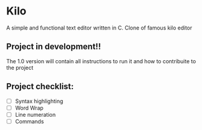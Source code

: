 # Kilo

A simple and functional text editor written in C. Clone of famous kilo editor

## Project in development!!

The 1.0 version will contain all instructions to run it and how to contribuite to the project

## Project checklist:

- [ ] Syntax highlighting
- [ ] Word Wrap
- [ ] Line numeration
- [ ] Commands
